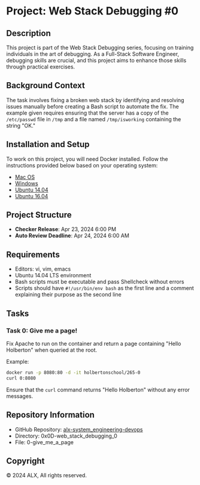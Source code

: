 # Project: Web Stack Debugging #0

## Description

This project is part of the Web Stack Debugging series, focusing on training individuals in the art of debugging. As a Full-Stack Software Engineer, debugging skills are crucial, and this project aims to enhance those skills through practical exercises.

## Background Context

The task involves fixing a broken web stack by identifying and resolving issues manually before creating a Bash script to automate the fix. The example given requires ensuring that the server has a copy of the `/etc/passwd` file in `/tmp` and a file named `/tmp/isworking` containing the string "OK."

## Installation and Setup

To work on this project, you will need Docker installed. Follow the instructions provided below based on your operating system:

- [Mac OS](https://docs.docker.com/desktop/mac/install/)
- [Windows](https://docs.docker.com/desktop/windows/install/)
- [Ubuntu 14.04](https://docs.docker.com/engine/install/ubuntu/)
- [Ubuntu 16.04](https://docs.docker.com/engine/install/ubuntu/)

## Project Structure

- **Checker Release**: Apr 23, 2024 6:00 PM
- **Auto Review Deadline**: Apr 24, 2024 6:00 AM

## Requirements

- Editors: vi, vim, emacs
- Ubuntu 14.04 LTS environment
- Bash scripts must be executable and pass Shellcheck without errors
- Scripts should have `#!/usr/bin/env bash` as the first line and a comment explaining their purpose as the second line

## Tasks

### Task 0: Give me a page!

Fix Apache to run on the container and return a page containing "Hello Holberton" when queried at the root.

Example:

```bash
docker run -p 8080:80 -d -it holbertonschool/265-0
curl 0:8080
```

Ensure that the `curl` command returns "Hello Holberton" without any error messages.

## Repository Information

- GitHub Repository: [alx-system_engineering-devops](https://github.com/Rugwiroparfait/alx-system_engineering-devops)
- Directory: 0x0D-web_stack_debugging_0
- File: 0-give_me_a_page

## Copyright

© 2024 ALX, All rights reserved.
